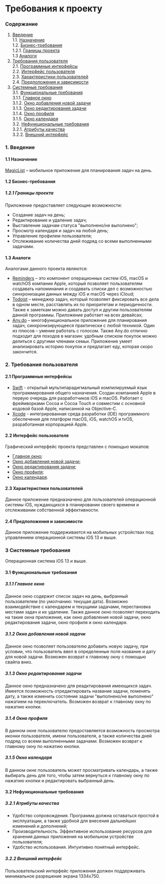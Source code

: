 ﻿
# Требования к проекту
### Содержание
1. [Введение](#1) <br>
  1.1. [Назначение](#1.1) <br>
  1.2. [Бизнес-требования](#1.2) <br>
      1.2.1. [Границы проекта](#1.2.1) <br>
  1.3 [Аналоги](#1.3) <br>
2. [Требования пользователя](#2) <br>
  2.1. [Программные интерфейсы](#2.1) <br>
  2.2. [Интерфейс пользователя](#2.2) <br>
  2.3. [Характеристики пользователей](#2.3) <br>
  2.4. [Предположения и зависимости](#2.4) <br>
3. [Системные требования](#3.) <br>
  3.1. [Функциональные требования](#3.1) <br>
    3.1.1. [Главное окно](#3.1.1) <br>
    3.1.2. [Окно добавления новой задачи](#3.1.2) <br>
    3.1.3. [Окно редактирования задачи](#3.1.3) <br>
    3.1.4. [Окно профиля](#3.1.4) <br>
    3.1.5. [Окно календаря](#3.1.5) <br>
  3.2. [Нефункциональные требования](#3.2) <br>
     3.2.1. [Атрибуты качества](#3.2.1) <br>
     3.2.2. [Внешний интерфейс](#3.2.2) <br>

### 1. Введение <a name="1"></a>
#### 1.1 Назначение <a name="1.1"></a> 
[MagicList](https://github.com/MargaretKocherga/MagicList) – мобильное приложение для планирования задач на день.
#### 1.2 Бизнес-требования <a name="1.2"></a>
##### 1.2.1 Границы проекта <a name="1.2.1"></a>
Приложение предоставляет следующие возможности:
* Создание задач на день;
* Редактирование и удаление задач;
* Выставление задачам статуса "выполнено/не выполнено";
* Просмотр календаря и задач на любой день;
* Управление профилем пользователя;
* Отслеживание количества дней подряд со всеми выполненными задачами.
#### 1.3 Аналоги <a name="1.3"></a>
Аналогами данного проекта являются:
* [Reminders](https://apps.apple.com/us/app/reminders/id1108187841) – это компонент операционных систем iOS, macOS и watchOS компании Apple, который позволяет пользователям создавать напоминания и создавать списки дел с возможностью синхронизации данных между iOS и macOS через iCloud;
* [Todoist](https://todoist.com) – менеджер задач, который позволяет фиксировать все дела в одном месте, расставлять их по приоритетам и периодичности. Также к заметкам можно давать доступ и другим пользователям данной программы. Приложение работает на всех девайсах;
* [Any.do](https://www.any.do) – многофункциональное приложение для планирования задач, синхронизирующееся практически с любой техникой. Один из плюсов – умение работать с голосом. Также Any.do отлично подходит для походов в магазин: удобным списком покупок можно делиться с другими членами семьи. Приложение умеет анализировать историю покупок и предлагает еду, которая скоро закончится.
### 2. Требования пользователя <a name="2"></a>
#### 2.1 Программные интерфейсы <a name="2.1"></a>
* [Swift](https://developer.apple.com/swift/) - открытый мультипарадигмальный компилируемый язык программирования общего назначения. Создан компанией Apple в первую очередь для разработчиков iOS и macOS. Работает с фреймворками Cocoa и Cocoa Touch и совместим с основной кодовой базой Apple, написанной на Objective-C.
* [Xcode](https://developer.apple.com/xcode/) - интегрированная среда разработки (IDE) программного обеспечения для платформ macOS, iOS, watchOS и tvOS, разработанная корпорацией Apple.
#### 2.2 Интерфейс пользователя <a name="2.2"></a>
Графический интерфейс проекта представлен с помощью мокапов:
* [Главное окно](https://github.com/MargaretKocherga/MagicList/blob/master/Documentation/Mockups/Checklist%20view.pdf);
* [Окно добавления новой задачи](https://github.com/MargaretKocherga/MagicList/blob/master/Documentation/Mockups/AddNewItem%20view.pdf);
* [Окно редактирования задачи](https://github.com/MargaretKocherga/MagicList/blob/master/Documentation/Mockups/EditChecklistItem%20view.pdf);
* [Окно профиля](https://github.com/MargaretKocherga/MagicList/blob/master/Documentation/Mockups/Profile%20view.pdf);
* [Окно календаря](https://github.com/MargaretKocherga/MagicList/blob/master/Documentation/Mockups/Calendar%20view.pdf).
#### 2.3 Характеристики пользователей <a name="2.3"></a>
Данное приложение предназначено для пользователей операционной системы iOS, нуждающихся в планировании своего времени и отслеживании собственной эффективности.
#### 2.4 Предположения и зависимости <a name="2.4"></a>
Данное приложение поддерживается на мобильных устройствах под управлением операционной системы iOS 13 и выше.
### 3 Системные требования <a name="3"></a>
Операционная система iOS 13 и выше.
#### 3.1 Функциональные требования <a name="3.1"></a>
  ##### 3.1.1 Главное окно
  Данное окно содержит список задач на день, выбранный пользователем (по умолчанию: текущая дата). Возможно взаимодействие с календарем и текущими задачами, перестановка местами задач и их удаление. Также данное окно позволяет переходить на такие окна приложения, как окно добавления новой задачи, окно редактирования задачи, окно профиля и окно календаря.
  ##### 3.1.2 Окно добавления новой задачи
  Данное окно позволяет пользователю добавить новую задачу, при условии, что пользователь ввел в определенные поля название и дату для новой задачи. Возможен возврат к главному окну с помощью свайпа вниз.
  ##### 3.1.3 Окно редактирования задачи
  Данное окно предназначено для реадктирования имеющихся задач. Имеется позможность отредактировать название задачи, поменять дату, а также изменить состояние задачи "выполнено/не выполнено" нажатием на переключатель. Возможен возврат к главному окну по нажатию кнопки.
  ##### 3.1.4 Окно профиля
  В данном окне пользователю предоставляется возможность просмотра иконки пользователя, имени пользователя, а также количества дней подряд со всеми выполненными задачами. Возможен возврат к главному окну по нажатию кнопки.
  ##### 3.1.5 Окно календаря
  В данном окне пользователь может просматривать календарь, а также выбирать день для того, чтобы затем вернуться к главному окну по нажатию кнопки и редактировать выбранный день.
#### 3.2 Нефункциональные требования <a name="3.2"></a>
  ##### 3.2.1 Атрибуты качества <a name="3.2.1"></a>
  * Удобство сопровождения. Программа должна оставаться простой в эксплуатации, а также удобной для внесения дальнейших изменений и дополнений;
  * Производительность. Эффективное использование ресурсов для хранения данных приложения на мобильном устройстве пользователя;
  * Удобство использования. Интуитивно понятный интерфейс.
  ##### 3.2.2 Внешний интерфейс <a name="3.2.2"></a>
Пользовательский интерфейс приложения должен поддерживать минимальное разрешение экрана 1334х750.

